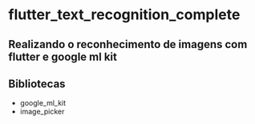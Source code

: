 # flutter_text_recognition_complete

## Realizando o reconhecimento de imagens com flutter e google ml kit

## Bibliotecas


* google_ml_kit
* image_picker